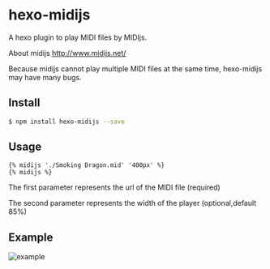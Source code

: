 # hexo-midijs
A hexo plugin to play MIDI files by MIDIjs.

About midijs http://www.midijs.net/

Because midijs cannot play multiple MIDI files at the same time, hexo-midijs may have many bugs.


## Install 

```bash
$ npm install hexo-midijs --save
```

## Usage

```
{% midijs './Smoking Dragon.mid' '400px' %}
{% midijs %}
```
The first parameter represents the url of the MIDI file (required)

The second parameter represents the width of the player (optional,default 85%)

## Example

![example](https://cdn.jsdelivr.net/gh/D-Sketon/blog-img/midijs.png)